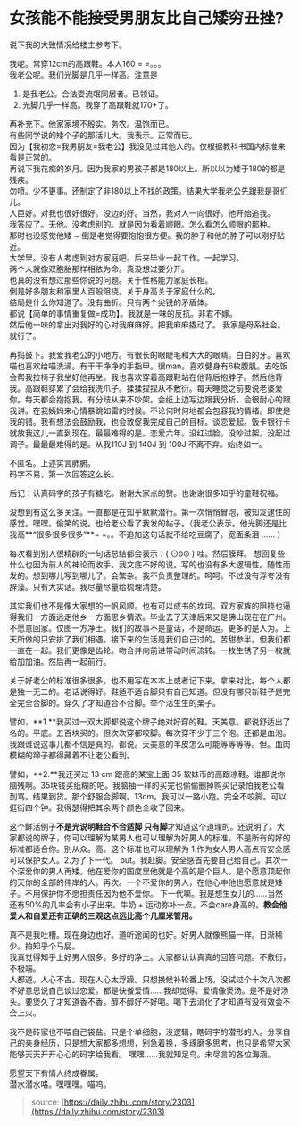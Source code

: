 # 女孩能不能接受男朋友比自己矮穷丑挫?

说下我的大致情况给楼主参考下。

我呢。常穿12cm的高跟鞋。本人160 = =。。。  
我老公呢。我们光脚是几乎一样高。注意是  
1. 是我老公。合法耍流氓同居者。已领证。  
2. 光脚几乎一样高。我穿了高跟鞋就170+了。

再补充下。他家家境不殷实。务农。温饱而已。  
有些同学说的矮个子的那活儿大。我表示。正常而已。  
因为【我初恋=我男朋友=我老公】我没见过其他人的。仅根据教科书国内标准来看是正常的。  
再说下我花痴的岁月。因为我家的男孩子都是180以上。所以以为矮于180的都是残疾。  
勿喷。少不更事。还制定了非180以上不找的政策。结果大学我老公先跟我是哥们儿。  
人巨好。对我也很好很好。没边的好。当然，我对人一向很好。他开始追我。  
我答应了。无他。没考虑别的。就是因为看着顺眼。怎么看怎么顺眼的那种。  
那时也没感觉他矮 ~ 倒是老觉得要抱抱很方便。我的脖子和他的脖子可以刚好贴近。  
大学里。没有人考虑到对方家庭吧。后来毕业一起工作。一起学习。  
两个人就像双胞胎那样相依为命。真没想过要分开。  
也真的没有想过那些你说的问题。关于性格能力家庭长相。  
倒是好多朋友和家里人百般阻挠。关于身高关于家庭什么的。  
结局是什么你知道了。没有曲折。只有两个尖锐的矛盾体。  
都说【简单的事情重复做=成功】。我就是一味的反抗。非君不嫁。  
然后他一味的拿出对我好的心对我麻麻好。把我麻麻撬动了。 我家是母系社会。就行了。

再捣鼓下。我爱我老公的小地方。有很长的眼睫毛和大大的眼睛。白白的牙。喜欢喵也喜欢给喵洗澡。有干干净净的手指甲。很man。喜欢健身有6枚腹肌。去吃饭会帮我拉椅子我坐好他再坐。我也喜欢穿着高跟鞋站在他背后抱脖子。然后他背我。高跟鞋穿累了会给我洗爪子。揉揉捏捏从不敷衍。每天睡觉之前要说老婆爱你。每天都会抱抱我。有分歧从来不吵架。会纸上边写边跟我分析。会很耐心的跟我讲。在我姨妈来心情暴跳如雷的时候。不论何时何地都会包容我的情绪。即使是我的错。我有想法会鼓励我，也会敦促我完成自己的目标。谈恋爱起。饭卡银行卡就放我这儿一直到现在。最最难得的是。恋爱六年。没红过脸。没吵过架。没起过调子。最最最难得的是。从我110J 到 140J 到 100J 不离不弃。始终如一。

不匿名。上述实言肺腑。  
码字不易，第一次回答这么长。

后记：认真码字的孩子有糖吃。谢谢大家点的赞。也谢谢很多知乎的童鞋祝福。

没想到有这么多关注。一直都是在知乎默默潜行。第一次悄悄冒泡，被知友逮住的感觉。嘿嘿。偷笑的说。也给老公看了我发的帖子。（我老公表示。他光脚还是比我高**“很多很多很多”**= =。。不追加这句话就不给吃豆腐了。宽面条泪 …… ）

每次看到别人很精辟的一句话总结都会表示：\( ⊙o⊙ \) 哇。然后膜拜。 想回复些什么也因为前人的神论而收手。我文底不好的说。写的也没有多大逻辑性。随性而发的。想到哪儿写到哪儿了。会繁杂。我不负责整理的。呵呵。不过没有浮夸没有辞藻。只有大实话。我尽量尽量给梳理清楚。

其实我们也不是像大家想的一帆风顺。也有可以成书的坎坷。双方家族的阻挠也逼得我们一方面远走他乡一方面思乡情浓。毕业去了天津后来又是佛山现在在广州。不愿意回家。仅图一方净土。我们的故事不是童话，不是命运。更多的是人为。上天所做的只安排了我们相遇。接下来的生活是我们自己过的。苦甜参半。但我们都一直在一起。我们更像是齿轮。吻合并向前进带动时间流转。一枚生锈了另一枚就给加加油。然后再一起前行。

关于好老公的标准很多很多。也不用写在本本上或者记下来。拿来对比。每个人都是独一无二的。老话说得好。鞋适不适合脚只有自己知道。但没有哪只新鞋子是完全完全合脚的。穿久了才知道合不合脚。举个活生生的栗子。

譬如，**1.**我买过一双大脚都说这个牌子绝对好穿的鞋。天美意。都说舒适出了名的。平底。五百块买的。但次次穿都咬脚。每次穿不少于三个泡。还都是血泡。我跟谁说这事儿都不信是真的。都说。天美意的羊皮怎么可能等等等等。但。血肉模糊的蹄子都得藏着不让老公看到。

譬如，**2.**我还买过 13 cm 跟高的某宝上面 35 软妹币的高跟凉鞋。谁都说你脑残啊。35块钱买纸糊的吧。我脑抽一样的买完也偷偷删掉购买记录怕我老公看到骂。结果到货。那个舒服合脚啊。13cm。我可以一路小跑。完全不咬脚。可以逛街四个钟。我得瑟得把其余两个颜色全收了回来。

这个鲜活例子**不是光说明鞋合不合适脚 只有脚**才知道这个道理的。还说明了。大家都说的牌子，你可以理解为某男人也可以理解为好男人的标准。不是所有的好的标准都适合你。别从众。高。这个标准也可以理解为 1.作为女人男人高点有安全感可以保护女人。2.为了下一代。 but。我赶脚。安全感首先要自己给自己。其次一个深爱你的男人再矮。他在爱你的国度里他就是个高的是个巨人。是个愿意顶起你的天你的全部的伟岸的人。再次。一个不爱你的男人，在他心中他也愿意就是矮子。不用保护你不愿担责任因为他不爱你。 下一代嘛。我是想生女儿的……当然还有50%的几率会有小子出来。牛奶 + 运动弥补一点。不会care身高的。**教会他爱人和自爱还有正确的三观这点远比高个几厘米管用。**

真不是我吐槽。现在身边也好。道听途闻的也好。好男人就像熊猫一样。日渐稀少。拍知乎个马屁。  
我真觉得知乎上好男人很多。多好的净土。大家都认认真真的回答问题。不敷衍，不极端。  
人都道。人心不古。现在人心太浮躁。只想换候补轮番上场。没试过个十次八次都不好意思说自己谈过恋爱。都是快餐爱情……我却觉得。爱情像煲汤。是不是好汤头。要煲久了才知道香不香。醇不醇好不好喝。喝下去消化了才知道有没有效会不会上火。

我不是砖家也不喂自己袋盐。只是个单细胞，没逻辑，瞎码字的潜形的人。分享自己的亲身经历，只是想大家都多想想，别急着换，多琢磨多思考，也只是希望大家能够天天开开心心的码字给我看。 嘿嘿……我就知足鸟。未尽言的各位海涵。

愿望天下有情人终成眷属。  
潜水潜水咯。嘿嘿嘿。喵呜。

> source: [https://daily.zhihu.com/story/2303](https://daily.zhihu.com/story/2303)



